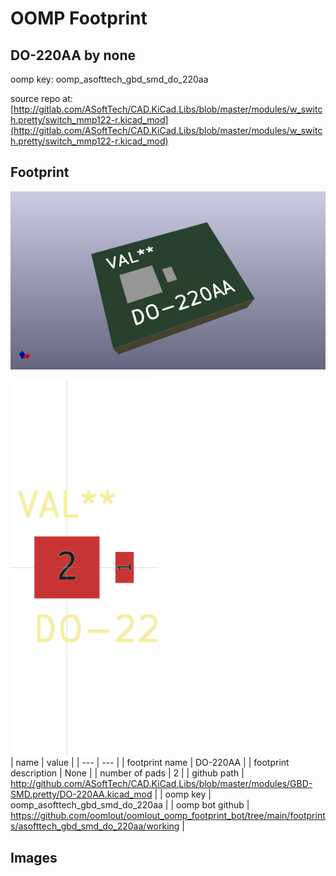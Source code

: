 # OOMP Footprint  
## DO-220AA  by none  
  
oomp key: oomp_asofttech_gbd_smd_do_220aa  
  
source repo at: [http://gitlab.com/ASoftTech/CAD.KiCad.Libs/blob/master/modules/w_switch.pretty/switch_mmp122-r.kicad_mod](http://gitlab.com/ASoftTech/CAD.KiCad.Libs/blob/master/modules/w_switch.pretty/switch_mmp122-r.kicad_mod)  
## Footprint  
  
[![working_kicad_pcb_3d.png](working_kicad_pcb_3d_600.png)](working_kicad_pcb_3d.png)  
  
[![working.png](working_600.png)](working.png)  
| name | value | 
| --- | --- | 
| footprint name | DO-220AA | 
| footprint description | None | 
| number of pads | 2 | 
| github path | http://github.com/ASoftTech/CAD.KiCad.Libs/blob/master/modules/GBD-SMD.pretty/DO-220AA.kicad_mod | 
| oomp key | oomp_asofttech_gbd_smd_do_220aa | 
| oomp bot github | https://github.com/oomlout/oomlout_oomp_footprint_bot/tree/main/footprints/asofttech_gbd_smd_do_220aa/working | 
## Images  
